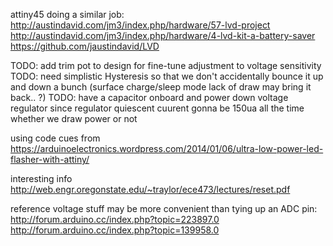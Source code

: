 attiny45 doing a similar job:
http://austindavid.com/jm3/index.php/hardware/57-lvd-project
http://austindavid.com/jm3/index.php/hardware/4-lvd-kit-a-battery-saver
https://github.com/jaustindavid/LVD

TODO: add trim pot to design for fine-tune adjustment to voltage sensitivity
TODO: need simplistic Hysteresis so that we don't accidentally bounce
it up and down a bunch (surface charge/sleep mode lack of draw may bring it back.. ?)
TODO: have a capacitor onboard and power down voltage regulator since regulator quiescent
cuurent gonna be 150ua all the time whether we draw power or not

using code cues from https://arduinoelectronics.wordpress.com/2014/01/06/ultra-low-power-led-flasher-with-attiny/

interesting info http://web.engr.oregonstate.edu/~traylor/ece473/lectures/reset.pdf

reference voltage stuff may be more convenient than tying up an ADC pin:
http://forum.arduino.cc/index.php?topic=223897.0
http://forum.arduino.cc/index.php?topic=139958.0
